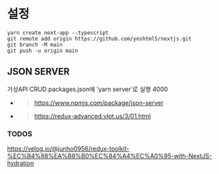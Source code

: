# 설정

```
yarn create next-app --typescript
git remote add origin https://github.com/yeshtml5/nextjs.git
git branch -M main
git push -u origin main

```

## JSON SERVER

가상API CRUD
packages.json에 'yarn server'로 실행 4000

- > https://www.npmjs.com/package/json-server
- > https://redux-advanced.vlpt.us/3/01.html

### TODOS

https://velog.io/@junho0956/redux-toolkit-%EC%B4%88%EA%B8%B0%EC%84%A4%EC%A0%95-with-NextJS-hydration
